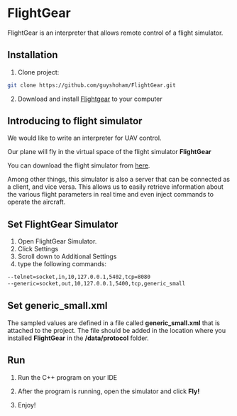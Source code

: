 # FlightGear
FlightGear is an interpreter that allows remote control of a flight simulator.

## Installation

1. Clone project:

```bash
git clone https://github.com/guyshoham/FlightGear.git
```

2. Download and install [Flightgear](http://home.flightgear.org) to your computer

## Introducing to flight simulator
We would like to write an interpreter for UAV control.

Our plane will fly in the virtual space of the flight simulator **FlightGear**

You can download the flight simulator from [here](http://home.flightgear.org).

Among other things, this simulator is also a server that can be connected as a client, and vice versa. This allows us to easily retrieve information about the various flight parameters in real time and even inject commands to operate the aircraft.

## Set FlightGear Simulator

1. Open FlightGear Simulator.
2. Click Settings
3. Scroll down to Additional Settings
4. type the following commands:

```bash
--telnet=socket,in,10,127.0.0.1,5402,tcp=8080
--generic=socket,out,10,127.0.0.1,5400,tcp,generic_small
```

## Set generic_small.xml 
The sampled values are defined in a file called **generic_small.xml** that is attached to the project.
The file should be added in the location where you installed **FlightGear** in the **/data/protocol** folder.

## Run

1. Run the C++ program on your IDE

2. After the program is running, open the simulator and click **Fly!**

3. Enjoy!

